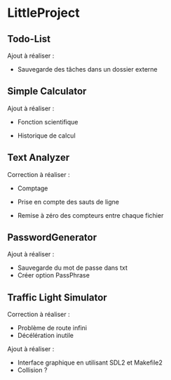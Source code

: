 
  

# LittleProject

  

## Todo-List

Ajout à réaliser :

- Sauvegarde des tâches dans un dossier externe

  
  
  
  

## Simple Calculator

Ajout à réaliser :

- Fonction scientifique

- Historique de calcul

  

## Text Analyzer

Correction à réaliser :

- Comptage

- Prise en compte des sauts de ligne

- Remise à zéro des compteurs entre chaque fichier

## PasswordGenerator

Ajout à réaliser :

- Sauvegarde du mot de passe dans txt
- Créer option PassPhrase

## Traffic Light Simulator

Correction à réaliser :

- Problème de route infini
- Décélération inutile 


Ajout à réaliser :

- Interface graphique en utilisant SDL2 et Makefile2
- Collision ?


